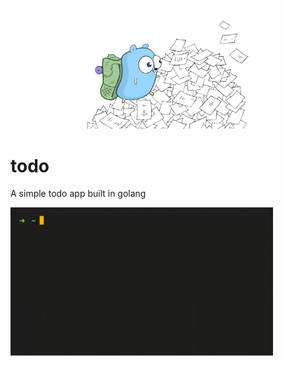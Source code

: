 <p align="center">
    <img style="width:20em;" src="./assets/mascott.png" alt="jim">
</p>

# todo

A simple todo app built in golang


<img style="width:30em;" src="./assets/demo.gif" alt="jim">
